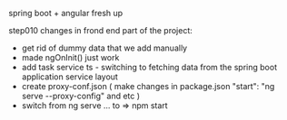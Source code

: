 spring boot + angular fresh up 

step010 changes in frond end part of the project: 
- get rid of dummy data that we add manually 
- made ngOnInit() just work 
- add task service ts - switching to fetching data from the spring boot application service layout 
- create proxy-conf.json ( make changes in package.json "start": "ng serve --proxy-config" and 
etc ) 
- switch from ng serve ... to => npm start 

